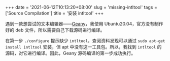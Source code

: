 +++
date = '2021-06-12T10:13:20+08:00'
slug = 'missing-intltool'
tags = ['Source Compilation']
title = '安装 intltool'
+++

遇到一款想尝试的文本编辑器——[Geany](https://www.geany.org/)，我使用 Ubuntu20.04，官方没有制作好的 deb 文件，所以需要自己下载源码进行编译。

在第一步 `./configure` 提示缺少 `intltool`，查阅资料发现可以通过 `sudo apt-get install intltool` 安装，但 apt 中没有这一工具包。所以，我找到 `intltool` 的源码，对它进行编译。因此，Geany 源码编译的第一步成功执行。
